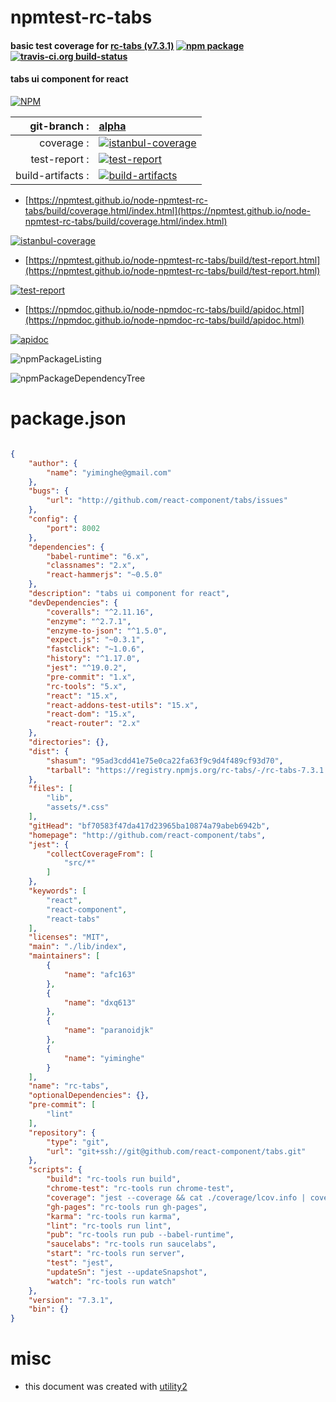# npmtest-rc-tabs

#### basic test coverage for  [rc-tabs (v7.3.1)](http://github.com/react-component/tabs)  [![npm package](https://img.shields.io/npm/v/npmtest-rc-tabs.svg?style=flat-square)](https://www.npmjs.org/package/npmtest-rc-tabs) [![travis-ci.org build-status](https://api.travis-ci.org/npmtest/node-npmtest-rc-tabs.svg)](https://travis-ci.org/npmtest/node-npmtest-rc-tabs)

#### tabs ui component for react

[![NPM](https://nodei.co/npm/rc-tabs.png?downloads=true&downloadRank=true&stars=true)](https://www.npmjs.com/package/rc-tabs)

| git-branch : | [alpha](https://github.com/npmtest/node-npmtest-rc-tabs/tree/alpha)|
|--:|:--|
| coverage : | [![istanbul-coverage](https://npmtest.github.io/node-npmtest-rc-tabs/build/coverage.badge.svg)](https://npmtest.github.io/node-npmtest-rc-tabs/build/coverage.html/index.html)|
| test-report : | [![test-report](https://npmtest.github.io/node-npmtest-rc-tabs/build/test-report.badge.svg)](https://npmtest.github.io/node-npmtest-rc-tabs/build/test-report.html)|
| build-artifacts : | [![build-artifacts](https://npmtest.github.io/node-npmtest-rc-tabs/glyphicons_144_folder_open.png)](https://github.com/npmtest/node-npmtest-rc-tabs/tree/gh-pages/build)|

- [https://npmtest.github.io/node-npmtest-rc-tabs/build/coverage.html/index.html](https://npmtest.github.io/node-npmtest-rc-tabs/build/coverage.html/index.html)

[![istanbul-coverage](https://npmtest.github.io/node-npmtest-rc-tabs/build/screenCapture.buildCi.browser.%252Ftmp%252Fbuild%252Fcoverage.lib.html.png)](https://npmtest.github.io/node-npmtest-rc-tabs/build/coverage.html/index.html)

- [https://npmtest.github.io/node-npmtest-rc-tabs/build/test-report.html](https://npmtest.github.io/node-npmtest-rc-tabs/build/test-report.html)

[![test-report](https://npmtest.github.io/node-npmtest-rc-tabs/build/screenCapture.buildCi.browser.%252Ftmp%252Fbuild%252Ftest-report.html.png)](https://npmtest.github.io/node-npmtest-rc-tabs/build/test-report.html)

- [https://npmdoc.github.io/node-npmdoc-rc-tabs/build/apidoc.html](https://npmdoc.github.io/node-npmdoc-rc-tabs/build/apidoc.html)

[![apidoc](https://npmdoc.github.io/node-npmdoc-rc-tabs/build/screenCapture.buildCi.browser.%252Ftmp%252Fbuild%252Fapidoc.html.png)](https://npmdoc.github.io/node-npmdoc-rc-tabs/build/apidoc.html)

![npmPackageListing](https://npmtest.github.io/node-npmtest-rc-tabs/build/screenCapture.npmPackageListing.svg)

![npmPackageDependencyTree](https://npmtest.github.io/node-npmtest-rc-tabs/build/screenCapture.npmPackageDependencyTree.svg)



# package.json

```json

{
    "author": {
        "name": "yiminghe@gmail.com"
    },
    "bugs": {
        "url": "http://github.com/react-component/tabs/issues"
    },
    "config": {
        "port": 8002
    },
    "dependencies": {
        "babel-runtime": "6.x",
        "classnames": "2.x",
        "react-hammerjs": "~0.5.0"
    },
    "description": "tabs ui component for react",
    "devDependencies": {
        "coveralls": "^2.11.16",
        "enzyme": "^2.7.1",
        "enzyme-to-json": "^1.5.0",
        "expect.js": "~0.3.1",
        "fastclick": "~1.0.6",
        "history": "^1.17.0",
        "jest": "^19.0.2",
        "pre-commit": "1.x",
        "rc-tools": "5.x",
        "react": "15.x",
        "react-addons-test-utils": "15.x",
        "react-dom": "15.x",
        "react-router": "2.x"
    },
    "directories": {},
    "dist": {
        "shasum": "95ad3cdd41e75e0ca22fa63f9c9d4f489cf93d70",
        "tarball": "https://registry.npmjs.org/rc-tabs/-/rc-tabs-7.3.1.tgz"
    },
    "files": [
        "lib",
        "assets/*.css"
    ],
    "gitHead": "bf70583f47da417d23965ba10874a79abeb6942b",
    "homepage": "http://github.com/react-component/tabs",
    "jest": {
        "collectCoverageFrom": [
            "src/*"
        ]
    },
    "keywords": [
        "react",
        "react-component",
        "react-tabs"
    ],
    "licenses": "MIT",
    "main": "./lib/index",
    "maintainers": [
        {
            "name": "afc163"
        },
        {
            "name": "dxq613"
        },
        {
            "name": "paranoidjk"
        },
        {
            "name": "yiminghe"
        }
    ],
    "name": "rc-tabs",
    "optionalDependencies": {},
    "pre-commit": [
        "lint"
    ],
    "repository": {
        "type": "git",
        "url": "git+ssh://git@github.com/react-component/tabs.git"
    },
    "scripts": {
        "build": "rc-tools run build",
        "chrome-test": "rc-tools run chrome-test",
        "coverage": "jest --coverage && cat ./coverage/lcov.info | coveralls",
        "gh-pages": "rc-tools run gh-pages",
        "karma": "rc-tools run karma",
        "lint": "rc-tools run lint",
        "pub": "rc-tools run pub --babel-runtime",
        "saucelabs": "rc-tools run saucelabs",
        "start": "rc-tools run server",
        "test": "jest",
        "updateSn": "jest --updateSnapshot",
        "watch": "rc-tools run watch"
    },
    "version": "7.3.1",
    "bin": {}
}
```



# misc
- this document was created with [utility2](https://github.com/kaizhu256/node-utility2)
